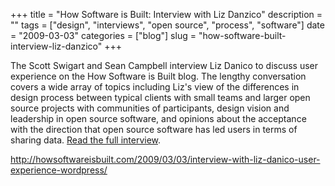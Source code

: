 +++
title = "How Software is Built: Interview with Liz Danzico"
description = ""
tags = ["design", "interviews", "open source", "process", "software"]
date = "2009-03-03"
categories = ["blog"]
slug = "how-software-built-interview-liz-danzico"
+++



<p>The Scott Swigart and Sean Campbell interview Liz Danico to discuss user experience on the How Software is Built blog. The lengthy conversation covers a wide array of topics including Liz's view of the differences in design process between typical clients with small teams and larger open source projects with communities of participants, design vision and leadership in open source software, and opinions about the acceptance with the direction that open source software has led users in terms of sharing data. <a href="http://howsoftwareisbuilt.com/2009/03/03/interview-with-liz-danico-user-experience-wordpress/">Read the full interview</a>.</p>
    
  <a href="http://howsoftwareisbuilt.com/2009/03/03/interview-with-liz-danico-user-experience-wordpress/">http://howsoftwareisbuilt.com/2009/03/03/interview-with-liz-danico-user-experience-wordpress/</a>
